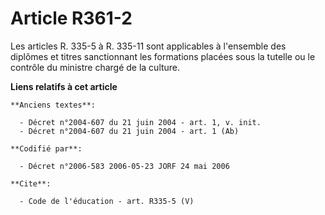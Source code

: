 # Article R361-2

Les articles R. 335-5 à R. 335-11 sont applicables à l'ensemble des diplômes et titres sanctionnant les formations placées
sous la tutelle ou le contrôle du ministre chargé de la culture.

**Liens relatifs à cet article**

	**Anciens textes**:

	  - Décret n°2004-607 du 21 juin 2004 - art. 1, v. init.
	  - Décret n°2004-607 du 21 juin 2004 - art. 1 (Ab)

	**Codifié par**:

	  - Décret n°2006-583 2006-05-23 JORF 24 mai 2006

	**Cite**:

	  - Code de l'éducation - art. R335-5 (V)
